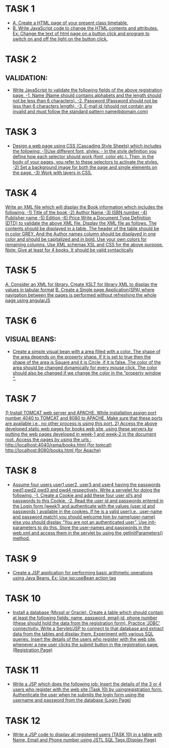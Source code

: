 # TASK 1
- [A. Create a HTML page of your present class timetable.]()
- [B. Write JavaScript code to change the HTML contents and attributes.
Ex: Change the text of html page on a button click and program to switch on and off
the light on the button click.]()
# TASK 2
## VALIDATION:
- [Write JavaScript to validate the following fields of the above registration page.
   -1. Name (Name should contains alphabets and the length should not be less than 6
characters).
   -2. Password (Password should not be less than 6 characters length).
   -3. E-mail id (should not contain any invalid and must follow the standard pattern name@domain.com)]()
# TASK 3
- [Design a web page using CSS (Cascading Style Sheets) which includes the following:
    -1)Use different font, styles:
      - In the style definition you define how each selector should work (font, color etc.). Then, in the body of your pages, you refer to these selectors to activate the styles.
    -2) Set a background image for both the page and single elements on the page.
    -3) Work with layers in CSS.]()
# TASK 4
[Write an XML file which will display the Book information which includes the following:
-1) Title of the book
-2) Author Name
-3) ISBN number
-4) Publisher name
-5) Edition
-6) Price
Write a Document Type Definition (DTD) to validate the above XML file.
Display the XML file as follows.
The contents should be displayed in a table. The header of the table should be in color
GREY. And the Author names column should be displayed in one color and should be
capitalized and in bold. Use your own colors for remaining columns.
Use XML schemas XSL and CSS for the above purpose. Note:
Give at least for 4 books. It should be valid syntactically]()
# TASK 5
[A. Consider an XML for library. Create XSLT for library XML to display the values in
tabular format]()
[B. Create a Single page Application(SPA) where navigation between the pages is performed
without refreshing the whole page using angularJS]()
# TASK 6
## VISUAL BEANS:
- [Create a simple visual bean with a area filled with a color.
The shape of the area depends on the property shape. If it is set to true then the shape of the
area is Square
and it is Circle, if it is false.
The color of the area should be changed dynamically for every mouse click. The color should
also be changed if we change the color in the “property window “.]()
# TASK 7
[1) Install TOMCAT web server and APACHE.
While installation assign port number 4040 to TOMCAT and 8080 to APACHE. Make sure
that these ports are available i.e., no other process is using this port.
2) Access the above developed static web pages for books web site, using these servers by
putting the web pages developed in week-1 and week-2 in the document root.
Access the pages by using the urls : http://localhost:4040/rama/books.html (for tomcat)
http://localhost:8080/books.html (for Apache)]()
# TASK 8
- [Assume four users user1,user2, user3 and user4 having the passwords pwd1,pwd2,pwd3 and
pwd4 respectively. Write a servelet for doing the following.
-1. Create a Cookie and add these four user id’s and passwords to this Cookie.
-2. Read the user id and passwords entered in the Login form (week1) and authenticate with
the values (user id and passwords ) available in the cookies.
If he is a valid user(i.e., user-name and password match) you should welcome him by
name(user-name) else you should display “You are not an authenticated user”.
Use init-parameters to do this. Store the user-names and passwords in the web.xml and access
them in the servlet by using the getInitParameters() method.]()
# TASK 9
- [Create a JSP application for performing basic arithmetic operations using Java Beans.
Ex: Use jsp:useBean action tag]()
# TASK 10
- [Install a database (Mysql or Oracle). Create a table which should contain at least the
following fields: name, password, email-id, phone number (these should hold the data from
the registration form). Practice 'JDBC' connectivity.
Write a Servlet/JSP to connect to that database and extract data from the tables and display
them. Experiment with various SQL queries.
Insert the details of the users who register with the web site, whenever a new user clicks the
submit button in the registration page. (Registration Page)]()
# TASK 11
- [Write a JSP which does the following job:
Insert the details of the 3 or 4 users who register with the web site (Task 10) by usingregistration form. Authenticate the user when he submits the login form using the username and password from the database (Login Page)]()
# TASK 12
- [Write a JSP code to display all registered users (TASK 10) in a table with Name, Email and Phone number using JSTL SQL Tags.(Display Page)]()
